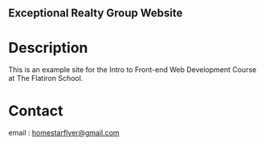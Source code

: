 Exceptional Realty Group Website
---

# Description

This is an example site for the Intro to Front-end Web Development Course at The Flatiron School.

# Contact

email : homestarflyer@gmail.com
